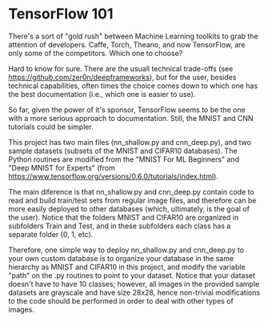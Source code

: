# TensorFlow 101

There's a sort of "gold rush" between Machine Learning toolkits to grab the attention of developers.
Caffe, Torch, Theano, and now TensorFlow, are only some of the competitors. Which one to choose?

Hard to know for sure. There are the usuall technical trade-offs (see
https://github.com/zer0n/deepframeworks), but for the user, besides technical capabilities,
often times the choice comes down to which one has the best documentation (i.e.,
which one is easier to use).

So far, given the power of it's sponsor, TensorFlow seems to be the one with a more serious
approach to documentation. Still, the MNIST and CNN tutorials could be simpler.

This project has two main files (nn_shallow.py and cnn_deep.py), and two sample datasets
(subsets of the MNIST and CIFAR10 databases). The Python routines are modified from the
"MNIST For ML Beginners" and "Deep MNIST for Experts" (from https://www.tensorflow.org/versions/0.6.0/tutorials/index.html).

The main diference is that nn_shallow.py and cnn_deep.py contain code to read and build
train/test sets from regular image files, and therefore can be more easily deployed to other databases (which,
ultimately, is the goal of the user). Notice that the folders MNIST and CIFAR10 are organized
in subfolders Train and Test, and in these subfolders each class has a separate folder (0, 1, etc).

Therefore, one simple way to deploy nn_shallow.py and cnn_deep.py to your own custom database is to organize
your database in the same hierarchy as MNIST and CIFAR10 in this project, and modify the variable
"path" on the .py routines to point to your dataset. Notice that your dataset doesn't have to
have 10 classes; however, all images in the provided sample datasets are grayscale and have size 28x28,
hence non-trivial modifications to the code should be performed in order to deal with other types of images.